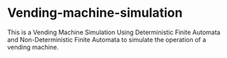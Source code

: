 ﻿# Vending-machine-simulation

This is a Vending Machine Simulation Using Deterministic Finite Automata and Non-Deterministic Finite Automata to simulate the operation of a vending machine.



